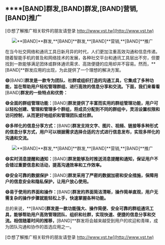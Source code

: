 ## ****[BAND]**群发,**[BAND]**群发,**[BAND]**营销,**[BAND]**推广**

[😍想了解推广相关软件的朋友请登录 http://www.vst.tw](http://www.vst.tw)

 <center><img src="https://vst.tw/MP4/tuiguang/png/6.png" alt="**[BAND]**群发,**[BAND]**群发,**[BAND]**营销,**[BAND]**推广"></center>

在当今社交网络和通讯工具日新月异的时代，人们更加注重高效沟通和信息传递。随着智能手机的普及和网络技术的发展，各种社交平台和通讯工具层出不穷，但要找到一款能够满足团体或群体通讯需求、高效便捷的应用却并不容易。然而，**[BAND]**群发应用的出现，为此提供了一个理想的解决方案。

**😄**[BAND]**群发是一款专为团队、社群或组织打造的沟通工具，它集成了多种功能，旨在帮助用户轻松管理群组、进行高效的信息分享和交流。下面，我们来看看**[BAND]**群发的一些特点和优势：**

**😄全面的群组管理功能：**[BAND]**群发提供了丰富而实用的群组管理功能，用户可以轻松创建、管理和管理多个群组，将成员分配到不同的群组中，灵活设置权限和访问控制，从而更好地组织和管理团队或社群。**

**😄多样化的信息分享方式：**[BAND]**群发支持文字、图片、视频、链接等多种形式的信息分享方式，用户可以根据需求选择合适的方式进行信息发布，实现多样化的沟通和交流。**

 <center><img src="https://vst.tw/MP4/tuiguang/png/4.png" alt="**[BAND]**群发,**[BAND]**群发,**[BAND]**营销,**[BAND]**推广"></center>

**😄实时消息提醒和通知：**[BAND]**群发能够及时推送消息提醒和通知，保证用户不会错过重要信息和活动，提高沟通效率和工作效率。**

**😄安全可靠的数据保护：**[BAND]**群发采用了严密的数据加密和安全措施，保障用户的信息安全和隐私保护，让用户放心使用。**

**😄易于使用的界面和操作：**[BAND]**群发的界面简洁清晰，操作简单直观，用户无需复杂的操作步骤就能轻松上手，快速掌握各种功能。**

总的来说，**[BAND]**群发是一款功能强大、操作简便、安全可靠的群组通讯工具，能够帮助用户高效管理团队、组织和社群，实现快速、便捷的信息分享和交流。相信随着时间的推移，**[BAND]**群发将会越来越受到用户的欢迎和青睐，成为团队沟通和协作的首选应用之一。

[😍想了解推广相关软件的朋友请登录 http://www.vst.tw](http://www.vst.tw)



